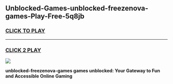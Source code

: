
## Unblocked-Games-unblocked-freezenova-games-Play-Free-5q8jb
<h3>
<a href="https://premium76.site?title=unblocked-freezenova-games&ref=18A1">CLICK TO PLAY</a></h3>
<hr>

<h3>
<a href="https://premium76.site?title=unblocked-freezenova-games&ref=18A1">CLICK 2 PLAY</a>
  
</h3>

<a href="https://premium76.site?title=unblocked-freezenova-games&ref=18A1"><img src="https://clearcache.store/games.png"></a>


**unblocked-freezenova-games games unblocked: Your Gateway to Fun and Accessible Online Gaming**
